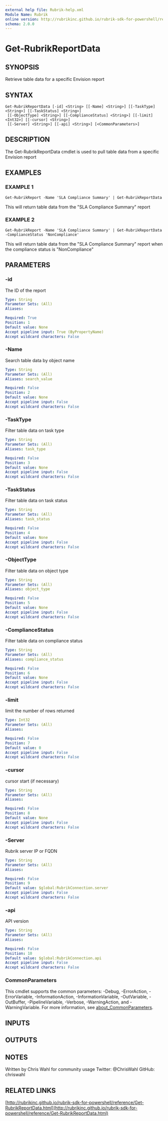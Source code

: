 ```yaml
---
external help file: Rubrik-help.xml
Module Name: Rubrik
online version: http://rubrikinc.github.io/rubrik-sdk-for-powershell/reference/Get-RubrikReportData.html
schema: 2.0.0
---
```


# Get-RubrikReportData

## SYNOPSIS
Retrieve table data for a specific Envision report

## SYNTAX

```
Get-RubrikReportData [-id] <String> [[-Name] <String>] [[-TaskType] <String>] [[-TaskStatus] <String>]
 [[-ObjectType] <String>] [[-ComplianceStatus] <String>] [[-limit] <Int32>] [[-cursor] <String>]
 [[-Server] <String>] [[-api] <String>] [<CommonParameters>]
```

## DESCRIPTION
The Get-RubrikReportData cmdlet is used to pull table data from a specific Envision report

## EXAMPLES

### EXAMPLE 1
```
Get-RubrikReport -Name 'SLA Compliance Summary' | Get-RubrikReportData
```

This will return table data from the "SLA Compliance Summary" report

### EXAMPLE 2
```
Get-RubrikReport -Name 'SLA Compliance Summary' | Get-RubrikReportData -ComplianceStatus 'NonCompliance'
```

This will return table data from the "SLA Compliance Summary" report when the compliance status is "NonCompliance"

## PARAMETERS

### -id
The ID of the report

```yaml
Type: String
Parameter Sets: (All)
Aliases:

Required: True
Position: 1
Default value: None
Accept pipeline input: True (ByPropertyName)
Accept wildcard characters: False
```

### -Name
Search table data by object name

```yaml
Type: String
Parameter Sets: (All)
Aliases: search_value

Required: False
Position: 2
Default value: None
Accept pipeline input: False
Accept wildcard characters: False
```

### -TaskType
Filter table data on task type

```yaml
Type: String
Parameter Sets: (All)
Aliases: task_type

Required: False
Position: 3
Default value: None
Accept pipeline input: False
Accept wildcard characters: False
```

### -TaskStatus
Filter table data on task status

```yaml
Type: String
Parameter Sets: (All)
Aliases: task_status

Required: False
Position: 4
Default value: None
Accept pipeline input: False
Accept wildcard characters: False
```

### -ObjectType
Filter table data on object type

```yaml
Type: String
Parameter Sets: (All)
Aliases: object_type

Required: False
Position: 5
Default value: None
Accept pipeline input: False
Accept wildcard characters: False
```

### -ComplianceStatus
Filter table data on compliance status

```yaml
Type: String
Parameter Sets: (All)
Aliases: compliance_status

Required: False
Position: 6
Default value: None
Accept pipeline input: False
Accept wildcard characters: False
```

### -limit
limit the number of rows returned

```yaml
Type: Int32
Parameter Sets: (All)
Aliases:

Required: False
Position: 7
Default value: 0
Accept pipeline input: False
Accept wildcard characters: False
```

### -cursor
cursor start (if necessary)

```yaml
Type: String
Parameter Sets: (All)
Aliases:

Required: False
Position: 8
Default value: None
Accept pipeline input: False
Accept wildcard characters: False
```

### -Server
Rubrik server IP or FQDN

```yaml
Type: String
Parameter Sets: (All)
Aliases:

Required: False
Position: 9
Default value: $global:RubrikConnection.server
Accept pipeline input: False
Accept wildcard characters: False
```

### -api
API version

```yaml
Type: String
Parameter Sets: (All)
Aliases:

Required: False
Position: 10
Default value: $global:RubrikConnection.api
Accept pipeline input: False
Accept wildcard characters: False
```

### CommonParameters
This cmdlet supports the common parameters: -Debug, -ErrorAction, -ErrorVariable, -InformationAction, -InformationVariable, -OutVariable, -OutBuffer, -PipelineVariable, -Verbose, -WarningAction, and -WarningVariable. For more information, see [about_CommonParameters](http://go.microsoft.com/fwlink/?LinkID=113216).

## INPUTS

## OUTPUTS

## NOTES
Written by Chris Wahl for community usage
Twitter: @ChrisWahl
GitHub: chriswahl

## RELATED LINKS

[http://rubrikinc.github.io/rubrik-sdk-for-powershell/reference/Get-RubrikReportData.html](http://rubrikinc.github.io/rubrik-sdk-for-powershell/reference/Get-RubrikReportData.html)

